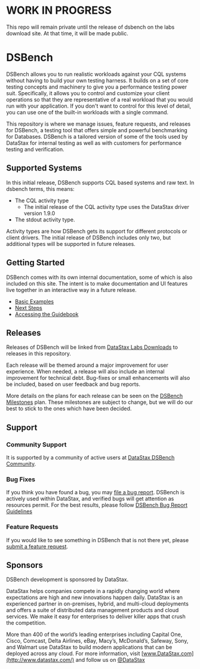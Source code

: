 # WORK IN PROGRESS

This repo will remain private until the release of dsbench on the labs download site. At that time, it will be made public.

# DSBench

DSBench allows you to run realistic workloads against your CQL systems without having to build your own testing harness. It builds on a set of core testing concepts and machinery to give you a performance testing power suit. Specifically, it allows you to control and customize your client operations so that they are representative of a real workload that you would run with your application. If you don't want to control for this level of detail, you can use one of the built-in workloads with a single command.

This repository is where we manage issues, feature requests, and releases for DSBench, a testing tool that offers simple and powerful benchmarking for Databases. DSBench is a tailored version of some of the tools used by DataStax for internal testing as well as with customers for performance testing and verification.

## Supported Systems

In this initial release, DSBench supports CQL based systems and raw text.
In dsbench terms, this means:

- The CQL activity type
  - The initial release of the CQL activity type uses the DataStax driver version 1.9.0
- The stdout activity type.

Activity types are how DSBench gets its support for different protocols or client drivers. The initial release of DSBench includes only two, but additional types will be supported in future releases.

## Getting Started

DSBench comes with its own internal documentation, some of which is also
included on this site. The intent is to make documentation and UI features live together in an interactive way in a future release.

- [Basic Examples](getting_started/basic_examples.md)
- [Next Steps](getting_started/next_steps.md)
- [Accessing the Guidebook](getting_started/accessing_guidebook.md)

## Releases

Releases of DSBench will be linked from [DataStax Labs Downloads](https://downloads.datastax.com/#labs) to releases in this repository.

Each release will be themed around a major improvement for user experience. When needed, a release will also include an internal improvement for technical debt. Bug-fixes or small enhancements will also be included, based on user feedback and bug reports.

More details on the plans for each release can be seen on the [DSBench Milestones](https://github.com/datastax/dsbench-labs/milestones) plan. These milestones are subject to change, but we will do our best to stick to the ones which have been decided.

## Support

### Community Support

It is supported by a community of active users at [DataStax DSBench Community](https://community.datastax.com/dsbench/index.html).

### Bug Fixes

If you think you have found a bug, you may [file a bug report](https://github.com/datastax/dsbench-labs/issues/new?labels=bug). DSBench is actively used within DataStax, and verified bugs will get attention as resources permit. For the best results, please follow [DSBench Bug Report Guidelines](filing_a_bug_report.md)

### Feature Requests

If you would like to see something in DSBench that is not there yet,
please [submit a feature request](https://github.com/datastax/dsbench-labs/issues/new?labels=feature).

## Sponsors

DSBench development is sponsored by DataStax.

DataStax helps companies compete in a rapidly changing world where expectations are high and new innovations happen daily. DataStax is an experienced partner in on-premises, hybrid, and multi-cloud deployments and offers a suite of distributed data management products and cloud services. We make it easy for enterprises to deliver killer apps that crush the competition.

More than 400 of the world’s leading enterprises including Capital One, Cisco, Comcast, Delta Airlines, eBay, Macy’s, McDonald’s, Safeway, Sony, and Walmart use DataStax to build modern applications that can be deployed across any cloud. For more information, visit [www.DataStax.com](http://www.datastax.com/) and follow us on [@DataStax](https://twitter.com/Datastax)
